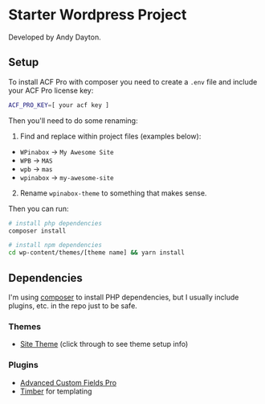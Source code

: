 Starter Wordpress Project
==========================

Developed by Andy Dayton.

Setup
------

To install ACF Pro with composer you need to create a `.env` file and include your ACF Pro license key:

```bash
ACF_PRO_KEY=[ your acf key ] 
```

Then you'll need to do some renaming:

1. Find and replace within project files (examples below):
  * `WPinabox` &rarr; `My Awesome Site`
  * `WPB` &rarr; `MAS`
  * `wpb` &rarr; `mas`
  * `wpinabox` &rarr; `my-awesome-site`
2. Rename `wpinabox-theme` to something that makes sense.

Then you can run:

```bash
# install php dependencies
composer install

# install npm dependencies
cd wp-content/themes/[theme name] && yarn install
```

Dependencies
------------

I'm using [composer](https://getcomposer.org/) to install PHP dependencies, but I usually include plugins, etc. in the repo just to be safe.

### Themes

* [Site Theme](wp-content/themes/wpinabox-theme/) (click through to see theme setup info)

### Plugins

* [Advanced Custom Fields Pro](https://www.advancedcustomfields.com/pro/)
* [Timber](https://github.com/timber/timber) for templating

